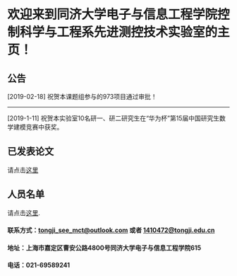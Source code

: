 # 欢迎来到同济大学电子与信息工程学院控制科学与工程系先进测控技术实验室的主页！

## 公告

[2019-02-18] 祝贺本课题组参与的973项目通过审批！

-----------------------------------------------

[2019-1-11] 祝贺本实验室10名研一、研二研究生在“华为杯”第15届中国研究生数学建模竞赛中获奖。

## 已发表论文

请点击[这里](https://tongjiseemct.github.io/pubs)

## 人员名单

请点击[这里](https://tongjiseemct.github.io/membercn).


#### 联系方式：tongji_see_mct@outlook.com 或者 1410472@tongji.edu.cn
#### 地址：上海市嘉定区曹安公路4800号同济大学电子与信息工程学院615
#### 电话：021-69589241
